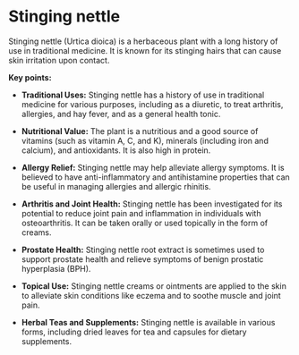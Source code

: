 # Stinging nettle

Stinging nettle (Urtica dioica) is a herbaceous plant with a long history of use in traditional medicine. It is known for its stinging hairs that can cause skin irritation upon contact.

**Key points:**

* **Traditional Uses:** Stinging nettle has a history of use in traditional medicine for various purposes, including as a diuretic, to treat arthritis, allergies, and hay fever, and as a general health tonic.

* **Nutritional Value:** The plant is a nutritious and a good source of vitamins (such as vitamin A, C, and K), minerals (including iron and calcium), and antioxidants. It is also high in protein.

* **Allergy Relief:** Stinging nettle may help alleviate allergy symptoms. It is believed to have anti-inflammatory and antihistamine properties that can be useful in managing allergies and allergic rhinitis.

* **Arthritis and Joint Health:** Stinging nettle has been investigated for its potential to reduce joint pain and inflammation in individuals with osteoarthritis. It can be taken orally or used topically in the form of creams.

* **Prostate Health:** Stinging nettle root extract is sometimes used to support prostate health and relieve symptoms of benign prostatic hyperplasia (BPH).

* **Topical Use:** Stinging nettle creams or ointments are applied to the skin to alleviate skin conditions like eczema and to soothe muscle and joint pain.

* **Herbal Teas and Supplements:** Stinging nettle is available in various forms, including dried leaves for tea and capsules for dietary supplements.
